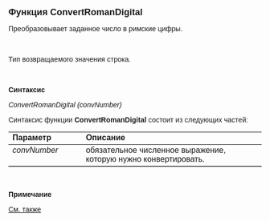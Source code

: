 <html>
<head>
<title>ConvertRomanDigital</title>
    <style type="text/css">
        .style1
        {
            font-style: italic;
        }
    </style>
</head>

<body>

<p><font size="4" face="Arial"><strong>Функция ConvertRomanDigital</strong></font></p>
    <p><font face="Arial">Преобразовывает заданное число в римские цифры. </font></p>

<p>&nbsp;</p>

<p><font face="Arial">Тип возвращаемого значения строка.</font></p>

<p>&nbsp;</p>

<p><font face="Arial"><b>Синтаксис</b></font></p>

<p><font face="Arial" class="style1">ConvertRomanDigital (convNumber)</font></p>

<p><font face="Arial">Синтаксис функции <strong>ConvertRomanDigital </strong>состоит из следующих частей:</font></p>

<table border="1" cellPadding="5" cols="2" frame="below" rules="rows">
<TBODY>
  <tr vAlign="top">
    <td class="label" width="29%"><font face="Arial"><b>Параметр</b></font></td>
    <td class="label" width="71%"><font face="Arial"><strong>Описание</strong></font></td>
  </tr>
  <tr vAlign="top">
    <td width="29%"><font face="Arial" class="style1">convNumber</font></td>
    <td width="71%"><font face="Arial">обязательное численное выражение, которую нужно 
        конвертировать.</font></td>
  </tr>
  </table>

<p class="label">&nbsp;</p>

<p class="label"><font face="Arial"><b>Примечание</b></font></p>

<p class="label"><a href="../../../functions.html"><font face="Arial">
См. также</font></a></p>
</body>
</html>